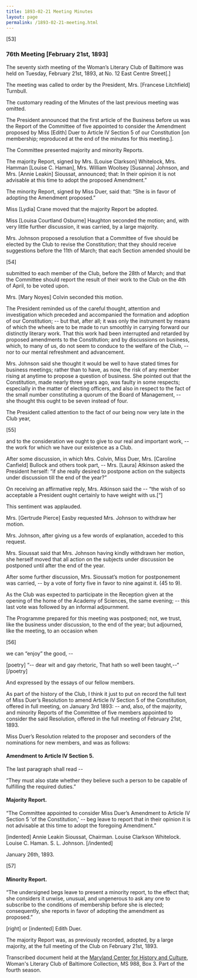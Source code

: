 ```yaml
---
title: 1893-02-21 Meeting Minutes
layout: page
permalink: /1893-02-21-meeting.html
---
```

[53]

### 76th Meeting [February 21st, 1893]

The seventy sixth meeting of the Woman’s Literary Club of Baltimore was held on Tuesday, February 21st, 1893, at No. 12 East Centre Street[.]

The meeting was called to order by the President, Mrs. [Francese Litchfield] Turnbull.

The customary reading of the Minutes of the last previous meeting was omitted.

The President announced that the first article of the Business before us was the Report of the Committee of five appointed to consider the Amendment proposed by Miss [Edith] Duer to Article IV Section 5 of our Constitution [on membership; reproduced at the end of the minutes for this meeting.].

The Committee presented majority and minority Reports.

The majority Report, signed by Mrs. [Louise Clarkson] Whitelock, Mrs. Hamman [Louise C. Haman], Mrs. William Woolsey [Susanna] Johnson, and Mrs. [Annie Leakin] Sioussat, announced; that: In their opinion it is not advisable at this time to adopt the proposed Amendment.”

The minority Report, signed by Miss Duer, said that: “She is in favor of adopting the Amendment proposed.”

Miss [Lydia] Crane moved that the majority Report be adopted.

Miss [Louisa Courtland Osburne] Haughton seconded the motion; and, with very little further discussion, it was carried, by a large majority.

Mrs. Johnson proposed a resolution that a Committee of five should be elected by the Club to revise the Constitution; that they should receive suggestions before the 11th of March; that each Section amended should be

[54]

submitted to each member of the Club, before the 28th of March; and that the Committee should report the result of their work to the Club on the 4th of April, to be voted upon.

Mrs. [Mary Noyes] Colvin seconded this motion.

The President reminded us of the careful thought, attention and investigation which preceded and accompanied the formation and adoption of our Constitution; -- but that, after all; it was only the instrument by means of which the wheels are to be made to run smoothly in carrying forward our distinctly literary work. That this work had been interrupted and retarded by proposed amendments to the Constitution; and by discussions on business, which, to many of us, do not seem to conduce to the welfare of the Club, -- nor to our mental refreshment and advancement.

Mrs. Johnson said she thought it would be well to have stated times for business meetings; rather than to have, as now, the risk of any member rising at anytime to propose a question of business. She pointed out that the Constitution, made nearly three years ago, was faulty in some respects; especially in the matter of electing officers, and also in respect to the fact of the small number constituting a quorum of the Board of Management, -- she thought this ought to be seven instead of four.

The President called attention to the fact of our being now very late in the Club year,

[55]

and to the consideration we ought to give to our real and important work, -- the work for which we have our existence as a Club.

After some discussion, in which Mrs. Colvin, Miss Duer, Mrs. [Caroline Canfield] Bullock and others took part, -- Mrs. [Laura] Atkinson asked the President herself: “if she really desired to postpone action on the subjects under discussion till the end of the year?”

On receiving an affirmative reply, Mrs. Atkinson said the -- “the wish of so acceptable a President ought certainly to have weight with us.[“]

This sentiment was applauded.

Mrs. [Gertrude Pierce] Easby requested Mrs. Johnson to withdraw her motion.

Mrs. Johnson, after giving us a few words of explanation, acceded to this request.

Mrs. Sioussat said that Mrs. Johnson having kindly withdrawn her motion, she herself moved that all action on the subjects under discussion be postponed until after the end of the year.

After some further discussion, Mrs. Sioussat’s motion for postponement was carried, -- by a vote of forty five in favor to nine against it. (45 to 9).

As the Club was expected to participate in the Reception given at the opening of the home of the Academy of Sciences, the same evening; -- this last vote was followed by an informal adjournment.

The Programme prepared for this meeting was postponed; not, we trust, like the business under discussion, to the end of the year; but adjourned, like the meeting, to an occasion when

[56]

we can “enjoy” the good, --

[poetry]
“-- dear wit and gay rhetoric,
That hath so well been taught,--“
[/poetry]

And expressed by the essays of our fellow members.

As part of the history of the Club, I think it just to put on record the full text of Miss Duer’s Resolution to amend Article IV Section 5 of the Constitution, offered in full meeting, on January 3rd 1893: -- and, also, of the majority, and minority Reports of the Committee of five members appointed to consider the said Resolution, offered in the full meeting of February 21st, 1893.

Miss Duer’s Resolution related to the proposer and seconders of the nominations for new members, and was as follows:

#### Amendment to Article IV Section 5.

The last paragraph shall read --

“They must also state whether they believe such a person to be capable of fulfilling the required duties.”

#### Majority Report.

“The Committee appointed to consider Miss Duer’s Amendment to Article IV Section 5 'of the Constitution,' -- beg leave to report that in their opinion it is not advisable at this time to adopt the foregoing Amendment.”

[indented]
Annie Leakin Sioussat, Chairman.
Louise Clarkson Whitelock.
Louise C. Haman.
S. L. Johnson.
[/indented]

January 26th, 1893.

[57]

#### Minority Report.

“The undersigned begs leave to present a minority report, to the effect that; she considers it unwise, unusual, and ungenerous to ask any one to subscribe to the conditions of membership before she is elected; consequently, she reports in favor of adopting the amendment as proposed.”

[right] or [indented] Edith Duer.  

The majority Report was, as previously recorded, adopted, by a large majority, at the full meeting of the Club on February 21st, 1893.

Transcribed document held at the [Maryland Center for History and Culture](http://mdhs.org/), Woman's Literary Club of Baltimore Collection, MS 988, Box 3. Part of the fourth season.